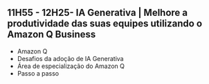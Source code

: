 ## 11H55 - 12H25-  IA Generativa | Melhore a produtividade das suas equipes utilizando o Amazon Q Business

- Amazon Q
- Desafios da adoção de IA Generativa
- Área de especialização do Amazon Q
- Passo a passo
